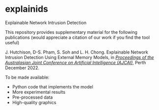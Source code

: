 # explainids
Explainable Network Intrusion Detection

This repository provides supplementary material for the following publications (would appreciate a citation of our work if you find the tool useful)

J. Hutchison, D-S. Pham, S. Soh and L. H. Chong. Explainable Network Intrusion Detection Using External Memory Models, in *[*Proceedings of the Australasian Joint Conference on Artificial Intelligence (AJCAI)*](https://ajcai2022.org/)*, Perth December 2022.

To be made available:
 - Python code that implements the model 
 - More experimental results
 - Pre-processed data
 - High-quality graphics
